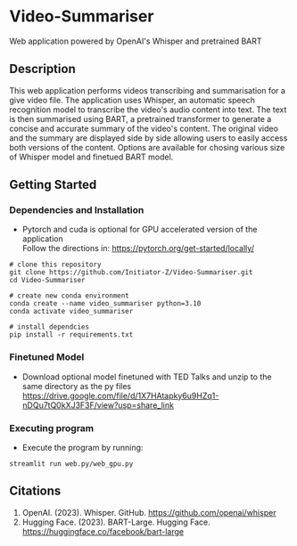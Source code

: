 # Video-Summariser
Web application powered by OpenAI's Whisper and pretrained BART

## Description
This web application performs videos transcribing and summarisation for a give video file. 
The application uses Whisper, an automatic speech recognition model to transcribe the video's audio content into text. The text is then summarised using BART, a pretrained transformer to generate a concise and accurate summary of the video's content. The original video and the summary are displayed side by side allowing users to easily access both versions of the content. Options are available for chosing various size of Whisper model and finetued BART model. 

## Getting Started

### Dependencies and Installation
* Pytorch and cuda is optional for GPU accelerated version of the application\
Follow the directions in: https://pytorch.org/get-started/locally/

```
# clone this repository
git clone https://github.com/Initiator-Z/Video-Summariser.git
cd Video-Summariser

# create new conda environment
conda create --name video_summariser python=3.10
conda activate video_summariser

# install dependcies
pip install -r requirements.txt
```


### Finetuned Model
* Download optional model finetuned with TED Talks and unzip to the same directory as the py files
https://drive.google.com/file/d/1X7HAtapky6u9HZq1-nDQu7tQ0kXJ3F3F/view?usp=share_link

### Executing program

* Execute the program by running:
```
streamlit run web.py/web_gpu.py
```

## Citations
1. OpenAI. (2023). Whisper. GitHub. https://github.com/openai/whisper
2. Hugging Face. (2023). BART-Large. Hugging Face. https://huggingface.co/facebook/bart-large

